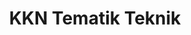 ---
title: "KKN Tematik Teknik "
draft: false
# page title background image
bg_image: "images/kkn19/kkn-bg.jpg"
# meta description
description : "Anggota Kuliah Kerja Nyata Kelompok 26 Angkatan ke-48"
---